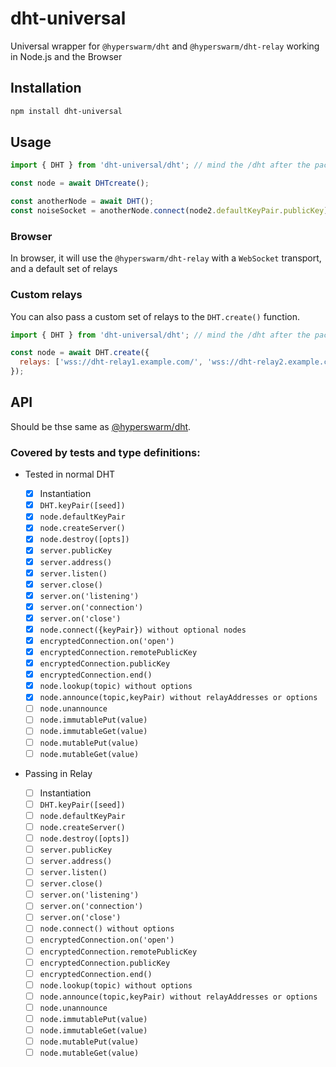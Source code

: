 # dht-universal

Universal wrapper for `@hyperswarm/dht` and `@hyperswarm/dht-relay` working in Node.js and the Browser

## Installation

```sh
npm install dht-universal
```

## Usage

```js
import { DHT } from 'dht-universal/dht'; // mind the /dht after the package name

const node = await DHTcreate();

const anotherNode = await DHT();
const noiseSocket = anotherNode.connect(node2.defaultKeyPair.publicKey);
```

### Browser

In browser, it will use the `@hyperswarm/dht-relay` with a `WebSocket` transport, and a default set of relays

### Custom relays

You can also pass a custom set of relays to the `DHT.create()` function.

```js
import { DHT } from 'dht-universal/dht'; // mind the /dht after the package name

const node = await DHT.create({
  relays: ['wss://dht-relay1.example.com/', 'wss://dht-relay2.example.com/'],
});
```

## API

Should be thse same as [@hyperswarm/dht](https://github.com/hyperswarm/dht#api).

### Covered by tests and type definitions:

- Tested in normal DHT

  - [x] Instantiation
  - [x] `DHT.keyPair([seed])`
  - [x] `node.defaultKeyPair`
  - [x] `node.createServer()`
  - [x] `node.destroy([opts])`
  - [x] `server.publicKey`
  - [x] `server.address()`
  - [x] `server.listen()`
  - [x] `server.close()`
  - [x] `server.on('listening')`
  - [x] `server.on('connection')`
  - [x] `server.on('close')`
  - [x] `node.connect({keyPair}) without optional nodes`
  - [x] `encryptedConnection.on('open')`
  - [x] `encryptedConnection.remotePublicKey`
  - [x] `encryptedConnection.publicKey`
  - [x] `encryptedConnection.end()`
  - [x] `node.lookup(topic) without options`
  - [x] `node.announce(topic,keyPair) without relayAddresses or options`
  - [ ] `node.unannounce`
  - [ ] `node.immutablePut(value)`
  - [ ] `node.immutableGet(value)`
  - [ ] `node.mutablePut(value)`
  - [ ] `node.mutableGet(value)`

- Passing in Relay

  - [ ] Instantiation
  - [ ] `DHT.keyPair([seed])`
  - [ ] `node.defaultKeyPair`
  - [ ] `node.createServer()`
  - [ ] `node.destroy([opts])`
  - [ ] `server.publicKey`
  - [ ] `server.address()`
  - [ ] `server.listen()`
  - [ ] `server.close()`
  - [ ] `server.on('listening')`
  - [ ] `server.on('connection')`
  - [ ] `server.on('close')`
  - [ ] `node.connect() without options`
  - [ ] `encryptedConnection.on('open')`
  - [ ] `encryptedConnection.remotePublicKey`
  - [ ] `encryptedConnection.publicKey`
  - [ ] `encryptedConnection.end()`
  - [ ] `node.lookup(topic) without options`
  - [ ] `node.announce(topic,keyPair) without relayAddresses or options`
  - [ ] `node.unannounce`
  - [ ] `node.immutablePut(value)`
  - [ ] `node.immutableGet(value)`
  - [ ] `node.mutablePut(value)`
  - [ ] `node.mutableGet(value)`
